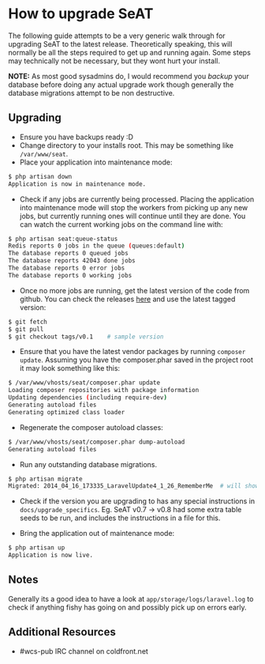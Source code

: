 # How to upgrade SeAT

The following guide attempts to be a very generic walk through for upgrading SeAT to the latest release. Theoretically speaking, this will normally be all the steps required to get up and running again. Some steps may technically not be necessary, but they wont hurt your install.

**NOTE:** As most good sysadmins do, I would recommend you *backup* your database before doing any actual upgrade work though generally the database migrations attempt to be non destructive.

## Upgrading

* Ensure you have backups ready :D
* Change directory to your installs root. This may be something like `/var/www/seat`.
* Place your application into maintenance mode:

```bash
$ php artisan down
Application is now in maintenance mode.
```
* Check if any jobs are currently being processed. Placing the application into maintenance mode will stop the workers from picking up any new jobs, but currently running ones will continue until they are done. You can watch the current working jobs on the command line with:

```bash
$ php artisan seat:queue-status
Redis reports 0 jobs in the queue (queues:default)
The database reports 0 queued jobs
The database reports 42043 done jobs
The database reports 0 error jobs
The database reports 0 working jobs
```

* Once no more jobs are running, get the latest version of the code from github. You can check the releases [here](https://github.com/eve-seat/seat/tags) and use the latest tagged version:

```bash
$ git fetch
$ git pull
$ git checkout tags/v0.1    # sample version
```
* Ensure that you have the latest vendor packages by running `composer update`. Assuming you have the composer.phar saved in the project root it may look something like this:

```bash
$ /var/www/vhosts/seat/composer.phar update
Loading composer repositories with package information
Updating dependencies (including require-dev)
Generating autoload files
Generating optimized class loader
```

* Regenerate the composer autoload classes:

```bash
$ /var/www/vhosts/seat/composer.phar dump-autoload
Generating autoload files
```

* Run any outstanding database migrations.

```bash
$ php artisan migrate
Migrated: 2014_04_16_173335_LaravelUpdate4_1_26_RememberMe  # will show 'Nothing to migrate.' if nothing is outstanding
```

* Check if the version you are upgrading to has any special instructions in `docs/upgrade_specifics`. Eg. SeAT v0.7 -> v0.8 had some extra table seeds to be run, and includes the instructions in a file for this.

* Bring the application out of maintenance mode:

```bash
$ php artisan up
Application is now live.
```

## Notes
Generally its a good idea to have a look at `app/storage/logs/laravel.log` to check if anything fishy has going on and possibly pick up on errors early.

## Additional Resources

* #wcs-pub IRC channel on coldfront.net
